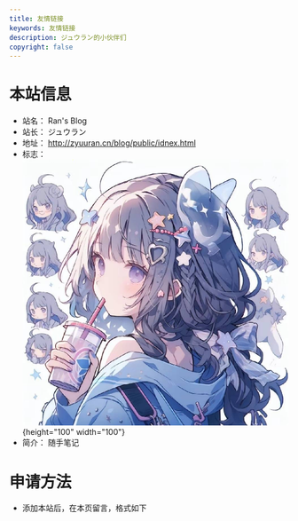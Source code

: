 ```yaml
---
title: 友情链接
keywords: 友情链接
description: ジュウラン的小伙伴们
copyright: false
---
```


# 本站信息
- 站名： Ran's Blog
- 站长： ジュウラン
- 地址： http://zyuuran.cn/blog/public/idnex.html
- 标志： ![苒](touxiang.png){height="100" width="100"}
- 简介： 随手笔记

# 申请方法
- 添加本站后，在本页留言，格式如下
